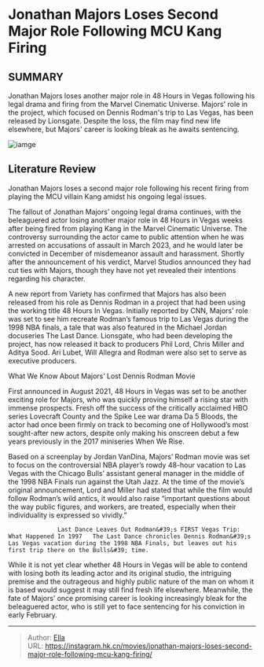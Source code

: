 # Jonathan Majors Loses Second Major Role Following MCU Kang Firing


## SUMMARY 



  Jonathan Majors loses another major role in 48 Hours in Vegas following his legal drama and firing from the Marvel Cinematic Universe.   Majors&#39; role in the project, which focused on Dennis Rodman&#39;s trip to Las Vegas, has been released by Lionsgate.   Despite the loss, the film may find new life elsewhere, but Majors&#39; career is looking bleak as he awaits sentencing.  

![iamge](https://static1.srcdn.com/wordpress/wp-content/uploads/2024/01/jonathan-majors-as-dame-looking-in-curiosity-in-creed-3.jpg)

## Literature Review

Jonathan Majors loses a second major role following his recent firing from playing the MCU villain Kang amidst his ongoing legal issues.




The fallout of Jonathan Majors’ ongoing legal drama continues, with the beleaguered actor losing another major role in 48 Hours in Vegas weeks after being fired from playing Kang in the Marvel Cinematic Universe. The controversy surrounding the actor came to public attention when he was arrested on accusations of assault in March 2023, and he would later be convicted in December of misdemeanor assault and harassment. Shortly after the announcement of his verdict, Marvel Studios announced they had cut ties with Majors, though they have not yet revealed their intentions regarding his character.




A new report from Variety has confirmed that Majors has also been released from his role as Dennis Rodman in a project that had been using the working title 48 Hours In Vegas. Initially reported by CNN, Majors&#39; role was set to see him recreate Rodman’s famous trip to Las Vegas during the 1998 NBA finals, a tale that was also featured in the Michael Jordan docuseries The Last Dance. Lionsgate, who had been developing the project, has now released it back to producers Phil Lord, Chris Miller and Aditya Sood. Ari Lubet, Will Allegra and Rodman were also set to serve as executive producers.


 What We Know About Majors’ Lost Dennis Rodman Movie 
          

First announced in August 2021, 48 Hours in Vegas was set to be another exciting role for Majors, who was quickly proving himself a rising star with immense prospects. Fresh off the success of the critically acclaimed HBO series Lovecraft County and the Spike Lee war drama Da 5 Bloods, the actor had once been firmly on track to becoming one of Hollywood’s most sought-after new actors, despite only making his onscreen debut a few years previously in the 2017 miniseries When We Rise.




Based on a screenplay by Jordan VanDina, Majors’ Rodman movie was set to focus on the controversial NBA player’s rowdy 48-hour vacation to Las Vegas with the Chicago Bulls’ assistant general manager in the middle of the 1998 NBA Finals run against the Utah Jazz. At the time of the movie’s original announcement, Lord and Miller had stated that while the film would follow Rodman’s wild antics, it would also raise “important questions about the way public figures, and workers, are treated, especially when their individuality is expressed so vividly.”

                  Last Dance Leaves Out Rodman&#39;s FIRST Vegas Trip: What Happened In 1997   The Last Dance chronicles Dennis Rodman&#39;s Las Vegas vacation during the 1998 NBA Finals, but leaves out his first trip there on the Bulls&#39; time.   

While it is not yet clear whether 48 Hours in Vegas will be able to contend with losing both its leading actor and its original studio, the intriguing premise and the outrageous and highly public nature of the man on whom it is based would suggest it may still find fresh life elsewhere. Meanwhile, the fate of Majors’ once promising career is looking increasingly bleak for the beleaguered actor, who is still yet to face sentencing for his conviction in early February.






---

> Author: [Ella](https://instagram.hk.cn/)  
> URL: https://instagram.hk.cn/movies/jonathan-majors-loses-second-major-role-following-mcu-kang-firing/  

